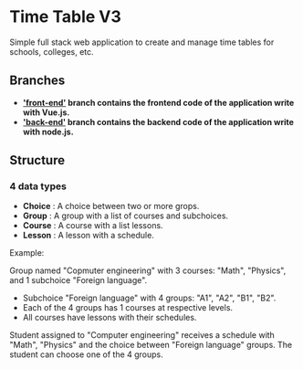 # Time Table V3

Simple full stack web application to create and manage time tables for schools, colleges, etc.

## Branches

-   **['front-end'](https://example.com) branch contains the frontend code of the application write with Vue.js.**
-   **['back-end'](https://gitlab.com/mngn/time-table-v3/-/tree/back-end) branch contains the backend code of the application write with node.js.**

## Structure

### 4 data types

-   **Choice** : A choice between two or more grops.
-   **Group** : A group with a list of courses and subchoices.
-   **Course** : A course with a list lessons.
-   **Lesson** : A lesson with a schedule.

Example:

Group named "Copmuter engineering" with 3 courses: "Math", "Physics", and 1 subchoice "Foreign language".

-   Subchoice "Foreign language" with 4 groups: "A1", "A2", "B1", "B2".
-   Each of the 4 groups has 1 courses at respective levels.
-   All courses have lessons with their schedules.

Student assigned to "Computer engineering" receives a schedule with "Math", "Physics" and the choice between "Foreign language" groups. The student can choose one of the 4 groups.
